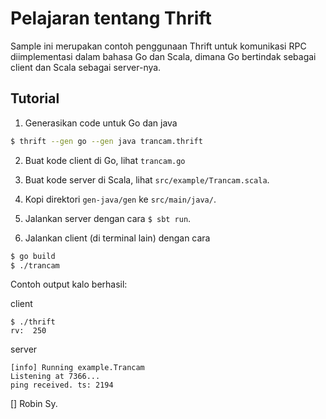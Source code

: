 
Pelajaran tentang Thrift
==========================

Sample ini merupakan contoh penggunaan Thrift untuk komunikasi 
RPC diimplementasi dalam bahasa Go dan Scala, dimana Go bertindak
sebagai client dan Scala sebagai server-nya.

Tutorial
-----------

1. Generasikan code untuk Go dan java

```bash
$ thrift --gen go --gen java trancam.thrift
```

2. Buat kode client di Go, lihat `trancam.go`

3. Buat kode server di Scala, lihat `src/example/Trancam.scala`.
4. Kopi direktori `gen-java/gen` ke `src/main/java/`.
5. Jalankan server dengan cara `$ sbt run`.
6. Jalankan client (di terminal lain) dengan cara

```bash
$ go build
$ ./trancam
```

Contoh output kalo berhasil:

client

```
$ ./thrift
rv:  250
```

server

```
[info] Running example.Trancam 
Listening at 7366...
ping received. ts: 2194
```

[] Robin Sy.




